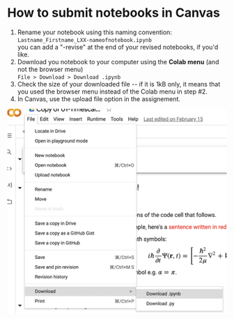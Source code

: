 # How to submit notebooks in Canvas

1. Rename your notebook using this naming convention: <br> `Lastname_Firstname_LXX-nameofnotebook.ipynb` <br> you can add a "-revise" at the end of your revised notebooks, if you'd like.
2. Download you notebook to your computer using the **Colab menu** (and not the browser menu) <br> `File > Download > Download .ipynb`
3. Check the size of your downloaded file -- if it is 1kB only, it means that you used the browser menu instead of the Colab menu in step #2. 
4. In Canvas, use the upload file option in the assignement. 


![](NotebookDownload.png)